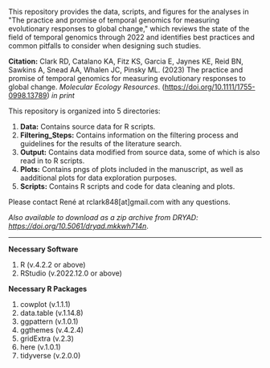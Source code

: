 This repository provides the data, scripts, and figures for the analyses in "The practice and promise of temporal genomics for measuring evolutionary responses to global change," which reviews the state of the field of temporal genomics through 2022 and identifies best practices and common pitfalls to consider when designing such studies.

**Citation:** Clark RD, Catalano KA, Fitz KS, Garcia E, Jaynes KE, Reid BN, Sawkins A, Snead AA, Whalen JC, Pinsky ML. (2023) The practice and promise of temporal genomics for measuring evolutionary responses to global change. *Molecular Ecology Resources*. (https://doi.org/10.1111/1755-0998.13789) *in print*

This repository is organized into 5 directories:

1. **Data:** Contains source data for R scripts.
2. **Filtering_Steps:** Contains information on the filtering process and guidelines for the results of the literature search.
3. **Output:** Contains data modified from source data, some of which is also read in to R scripts.
4. **Plots:** Contains pngs of plots included in the manuscript, as well as aadditional plots for data exploration purposes.
5. **Scripts:** Contains R scripts and code for data cleaning and plots.

Please contact René at rclark848[at]gmail.com with any questions.

*Also available to download as a zip archive from DRYAD: https://doi.org/10.5061/dryad.mkkwh714n*.
_______________________________________________________

**Necessary Software**
1. R (v.4.2.2 or above)
2. RStudio (v.2022.12.0 or above)

**Necessary R Packages**
1. cowplot (v.1.1.1)
2. data.table (v.1.14.8)
3. ggpattern (v.1.0.1)
4. ggthemes (v.4.2.4)
5. gridExtra (v.2.3)
6. here (v.1.0.1)
7. tidyverse (v.2.0.0)
